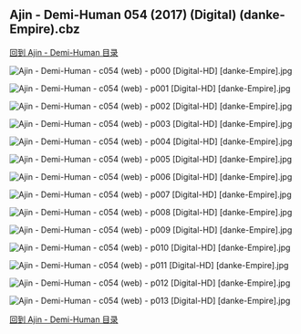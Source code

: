 ## Ajin - Demi-Human 054 (2017) (Digital) (danke-Empire).cbz


[回到 Ajin - Demi-Human 目录](https://github.com/alicewish/markdown/blob/master/series/Ajin-Demi-Human.md)


![Ajin - Demi-Human - c054 (web) - p000 [Digital-HD] [danke-Empire].jpg](https://wx1.sinaimg.cn/large/6a9fdecagy1focni76q1lj21j82cwe81.jpg)

![Ajin - Demi-Human - c054 (web) - p001 [Digital-HD] [danke-Empire].jpg](https://wx1.sinaimg.cn/large/6a9fdecagy1focnicy2utj21kw27nnpd.jpg)

![Ajin - Demi-Human - c054 (web) - p002 [Digital-HD] [danke-Empire].jpg](https://wx1.sinaimg.cn/large/6a9fdecagy1focniig8inj21kw27n4qp.jpg)

![Ajin - Demi-Human - c054 (web) - p003 [Digital-HD] [danke-Empire].jpg](https://wx1.sinaimg.cn/large/6a9fdecagy1focnipap9aj21kw27nhdt.jpg)

![Ajin - Demi-Human - c054 (web) - p004 [Digital-HD] [danke-Empire].jpg](https://wx1.sinaimg.cn/large/6a9fdecagy1focnityjx5j21kw27n7wh.jpg)

![Ajin - Demi-Human - c054 (web) - p005 [Digital-HD] [danke-Empire].jpg](https://wx1.sinaimg.cn/large/6a9fdecagy1focnj071svj21kw27n1kx.jpg)

![Ajin - Demi-Human - c054 (web) - p006 [Digital-HD] [danke-Empire].jpg](https://wx1.sinaimg.cn/large/6a9fdecagy1focnj5mihkj21kw27nqv5.jpg)

![Ajin - Demi-Human - c054 (web) - p007 [Digital-HD] [danke-Empire].jpg](https://wx1.sinaimg.cn/large/6a9fdecagy1focnjbx4x1j21kw27ne81.jpg)

![Ajin - Demi-Human - c054 (web) - p008 [Digital-HD] [danke-Empire].jpg](https://wx1.sinaimg.cn/large/6a9fdecagy1focnjifijqj21kw27nhdt.jpg)

![Ajin - Demi-Human - c054 (web) - p009 [Digital-HD] [danke-Empire].jpg](https://wx1.sinaimg.cn/large/6a9fdecagy1focnjpbcqyj21kw27nnpd.jpg)

![Ajin - Demi-Human - c054 (web) - p010 [Digital-HD] [danke-Empire].jpg](https://wx1.sinaimg.cn/large/6a9fdecagy1focnjvs5o2j21kw27n4qp.jpg)

![Ajin - Demi-Human - c054 (web) - p011 [Digital-HD] [danke-Empire].jpg](https://wx1.sinaimg.cn/large/6a9fdecagy1focnk24jdlj21kw27n7wh.jpg)

![Ajin - Demi-Human - c054 (web) - p012 [Digital-HD] [danke-Empire].jpg](https://wx1.sinaimg.cn/large/6a9fdecagy1focnka3jlqj21kw27n7wi.jpg)

![Ajin - Demi-Human - c054 (web) - p013 [Digital-HD] [danke-Empire].jpg](https://wx1.sinaimg.cn/large/6a9fdecagy1focnki9d7mj21kw27ne82.jpg)

[回到 Ajin - Demi-Human 目录](https://github.com/alicewish/markdown/blob/master/series/Ajin-Demi-Human.md)

